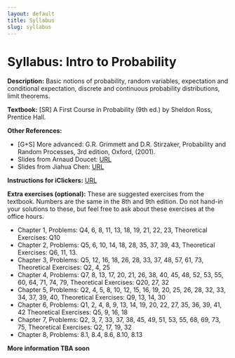```yaml
---
layout: default
title: Syllabus
slug: syllabus
---
```


Syllabus: Intro to Probability
==============================


**Description:** Basic notions of probability, random variables, expectation and conditional expectation, discrete and continuous probability distributions, limit theorems.


**Textbook:** [SR] A First Course in Probability (9th ed.) by Sheldon Ross, Prentice Hall.


**Other References:**

- [G+S] More advanced: G.R. Grimmett and D.R. Stirzaker, Probability and Random Processes, 3rd edition, Oxford, (2001). 
- Slides from Arnaud Doucet: [URL](http://people.cs.ubc.ca/~arnaud/stat302.html)
- Slides from Jiahua Chen: [URL](http://www.stat.ubc.ca/~jhchen/stat302/Slides202/)
      
        
**Instructions for iClickers:** [URL](http://wiki.ubc.ca/Documentation:Clickers_and_Connect/UBC_iClicker_Registration_in_Connect)


**Extra exercises (optional):** These are suggested exercises from the textbook. Numbers are the same in the 8th and 9th edition. Do not hand-in your solutions to these, but feel free to ask about these exercises at the office hours.

- Chapter 1, Problems: Q4, 6, 8, 11, 13, 18, 19, 21, 22, 23, Theoretical Exercises: Q10
- Chapter 2, Problems: Q5, 6, 10, 14, 18, 28, 35, 37, 39, 43, Theoretical Exercises: Q6, 11, 13.
- Chapter 3, Problems: Q5, 12, 16, 18, 26, 28, 33, 37, 48, 57, 61, 73, Theoretical Exercises: Q2, 4, 25
- Chapter 4, Problems: Q7, 8, 13, 17, 20, 21, 26, 38, 40, 45, 48, 52, 53, 55, 60, 64, 71, 74, 79, Theoretical Exercises: Q20, 27, 32
- Chapter 5,  Problems: Q2, 4, 5, 8, 10, 12, 15, 16, 19, 20, 25, 26, 28, 32, 33, 34, 37, 39, 40, Theoretical Exercises: Q9, 13, 14, 30
- Chapter 6, Problems: Q1, 2, 4, 8, 9, 13, 14, 19, 20, 22, 27, 35, 36, 39, 41, 42
Theoretical Exercises: Q5, 9, 16, 18
- Chapter 7, Problems: Q2, 3, 7, 33, 37, 38, 45, 49, 51, 53, 55, 68, 69, 73, 75, Theoretical Exercises: Q2, 17, 19, 32
- Chapter 8, Problems: 8.1, 8.4, 8.6, 8.10, 8.13

**More information TBA soon**